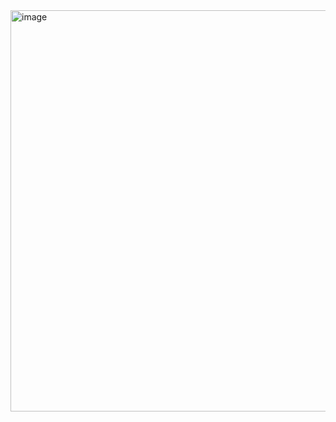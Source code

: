 
<img width="1558" height="642" alt="image" src="https://github.com/user-attachments/assets/acd46716-6118-4581-a86b-ec8c7cf46dcc" />
